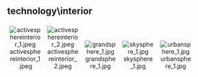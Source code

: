 ## technology\interior
<div class="col" style="display: inline-block; width: 16.66%; padding: 5px; box-sizing: border-box; text-align: center;">
<img src="https://media.evkx.net/multimedia/technology/interior/activesphereinterior_1_xst.jpeg" class="img-thumbnail" alt="activesphereinterior_1.jpeg">
activesphereinterior_1.jpeg
</div>
<div class="col" style="display: inline-block; width: 16.66%; padding: 5px; box-sizing: border-box; text-align: center;">
<img src="https://media.evkx.net/multimedia/technology/interior/activesphereinterior_2_xst.jpeg" class="img-thumbnail" alt="activesphereinterior_2.jpeg">
activesphereinterior_2.jpeg
</div>
<div class="col" style="display: inline-block; width: 16.66%; padding: 5px; box-sizing: border-box; text-align: center;">
<img src="https://media.evkx.net/multimedia/technology/interior/grandsphere_1_xst.jpg" class="img-thumbnail" alt="grandsphere_1.jpg">
grandsphere_1.jpg
</div>
<div class="col" style="display: inline-block; width: 16.66%; padding: 5px; box-sizing: border-box; text-align: center;">
<img src="https://media.evkx.net/multimedia/technology/interior/skysphere_1_xst.jpg" class="img-thumbnail" alt="skysphere_1.jpg">
skysphere_1.jpg
</div>
<div class="col" style="display: inline-block; width: 16.66%; padding: 5px; box-sizing: border-box; text-align: center;">
<img src="https://media.evkx.net/multimedia/technology/interior/urbansphere_1_xst.jpg" class="img-thumbnail" alt="urbansphere_1.jpg">
urbansphere_1.jpg
</div>
